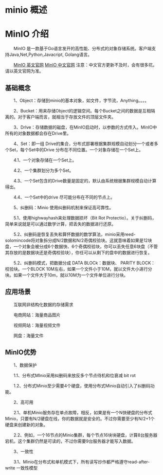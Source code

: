 # minio 概述

# MinIO 介绍

　　MinIO 是一款基于Go语言发开的高性能、分布式的对象存储系统。客户端支持Java,Net,Python,Javacript, Golang语言。

　　[MinIO 英文官网](https://docs.min.io/ "MinIO 英文官网")  [MinIO 中文官网](http://docs.minio.org.cn/docs/) 注意：中文官方更新不及时，会有很多坑，请以英文官网为准。

## 基础概念

　　1、Object：存储到minio的基本对象，如文件，字节流，Anything。。。。

　　2、Bucket：用来存储Object的逻辑空间。每个Bucket之间的数据是互相隔离的。对于客户端而言，就相当于存放文件的顶层文件夹。

　　3、Drlve：存储数据的磁盘，在MinIO启动时，以参数的方式传入。MinIO中所有的对象数据都会存在Drive里。

　　4、Set：即一组 Drive的集合，分布式部署根据集群规模自动划分一个或者多个Set，每个Set中的Drive 分布在不同位置。一个对象存储在一个Set上。

　　4.1、一个对象存储在一个Set上。

　　4.2、一个集群划分为多个Set。

　　4.3、一个Set包含的Drive数量是固定的，默认由系统根据集群规模自动计算得出。

　　4.4、一个Set中的drive 尽可能分布在不同的节点上。

　　5、纠删码：Minio 使用纠删码机制来保证高可靠性。

　　5.1、使用highwayhash来处理数据损坏（Bit Rot Protectio）。关于纠删码，简单来说就是可以通过数学计算，把丢失的数据进行还原。

　　5.2、纠删码是恢复丢失和算怀数据的数学算法，minio采用reed-solomincode将对象拆分成N/2数据和N/2奇偶校验块。这就意味着如果是12块盘，一个对象会被分成6个数据快、6个奇偶校验块，你可以丢失任意6块盘（不管其存放的是数据块还是奇偶校验块），你任可以从剩下的盘中的数据进行恢复。

　　5.2、纠删码模式，把数据分成 DATA BLOCk：数据块、 PARITY BLOCK：校验块。一个BLOCK 10M左右，如果一个文件小于10M，就以文件大小进行分块。如果一个文件大于10m，就以10M为一个文件单位进行分块。

## 应用场景

　　互联网非结构化数据的存储需求

　　电商网站：海量商品图片

　　视频网站：海量视频文件

　　网盘：海量文件

## MinIO优势

　　1、数据保护

　　1.1、分布式MInio采用纠删码来放反多个节点待机和位衰减 bit rot

　　1.2、分布式Minio至少需要4个硬盘，使用分布式Minio自动引入了纠删码功能。

　　2、高可用

　　2.1、单机Minio服务存在单点故障，相反，如果是有一个N快硬盘的分布式Minio，只要有N/2硬盘在线，你的数据就是安全的。不过你需要至少有N/2+1个硬盘来创建新的对象。

　　2.2、例如，一个16节点的Minio集群，每个节点16块块硬盘，计算8台服务器宕机，这个集群仍然是可读的，不过你需要9台服务器才能写入数据。

　　3、一致性

　　3.1、Minio在分布式和单机模式下，所有读写炒作都严格遵守read-after-write 一致性模型
